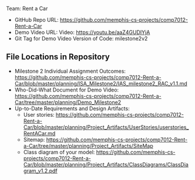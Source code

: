 Team: Rent a Car
- GitHub Repo URL: https://github.com/memphis-cs-projects/comp7012-Rent-a-Car
- Demo Video URL: Video:  https://youtu.be/aaZ4GUDIYjA
- Git Tag for Demo Video Version of Code: milestone2v2 

## File Locations in Repository

- Milestone 2 Individual Assignment Outcomes: https://github.com/memphis-cs-projects/comp7012-Rent-a-Car/blob/master/planning/ISA_Milestone2/IAS_milestone2_RAC_v1.1.md
- Who-Did-What Document for Demo Video: https://github.com/memphis-cs-projects/comp7012-Rent-a-Car/tree/master/planning/Demo_Milestone2
- Up-to-Date Requirements and Design Artifacts:
  - User stories:  https://github.com/memphis-cs-projects/comp7012-Rent-a-Car/blob/master/planning/Project_Artifacts/UserStories/userstories_RentACar.md
  - Sitemap: https://github.com/memphis-cs-projects/comp7012-Rent-a-Car/tree/master/planning/Project_Artifacts/SiteMap
  - Class diagram of your model: https://github.com/memphis-cs-projects/comp7012-Rent-a-Car/blob/master/planning/Project_Artifacts/ClassDiagrams/ClassDiagram_v1.2.pdf
